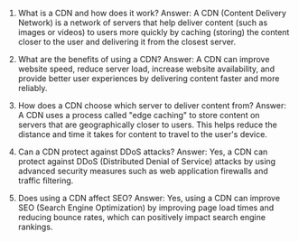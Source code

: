 1) What is a CDN and how does it work?
Answer: A CDN (Content Delivery Network) is a network of servers that help deliver content (such as images or videos) to users more quickly by caching (storing) the content closer to the user and delivering it from the closest server.

2) What are the benefits of using a CDN?
Answer: A CDN can improve website speed, reduce server load, increase website availability, and provide better user experiences by delivering content faster and more reliably.

3) How does a CDN choose which server to deliver content from?
Answer: A CDN uses a process called "edge caching" to store content on servers that are geographically closer to users. This helps reduce the distance and time it takes for content to travel to the user's device.

4) Can a CDN protect against DDoS attacks?
Answer: Yes, a CDN can protect against DDoS (Distributed Denial of Service) attacks by using advanced security measures such as web application firewalls and traffic filtering.

5) Does using a CDN affect SEO?
Answer: Yes, using a CDN can improve SEO (Search Engine Optimization) by improving page load times and reducing bounce rates, which can positively impact search engine rankings.